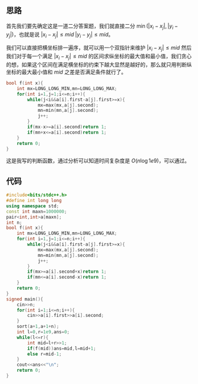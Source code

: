 ## 思路
首先我们要先确定这是一道二分答案题，我们就直接二分 $\min(|x_i-x_j|,|y_i-y_j|)$，也就是说 $|x_i-x_j|\le mid\;|y_i-y_j|\le mid$。

我们可以直接把横坐标排一遍序，就可以用一个双指针来维护 $|x_i-x_j|\le mid$ 然后我们对于每一个满足 $|x_i-x_j|\le mid$ 的区间求纵坐标的最大值和最小值，我们贪心的想，如果这个区间在满足横坐标的约束下越大显然是越好的，那么就只用判断纵坐标的最大最小值和 $mid$ 之差是否满足条件就行了。

```cpp
bool f(int x){
	int mx=LONG_LONG_MIN,mn=LONG_LONG_MAX;
	for(int i=1,j=1;i<=n;i++){
		while(j<i&&a[i].first-a[j].first>=x){
			mx=max(mx,a[j].second);
			mn=min(mn,a[j].second);
			j++;
		}
		if(mx-x>=a[i].second)return 1;
		if(mn+x<=a[i].second)return 1;
	}
	return 0;
}
```

这是我写的判断函数，通过分析可以知道时间复杂度是 $O(n\log 1e9)$，可以通过。

## 代码
```cpp
#include<bits/stdc++.h>
#define int long long
using namespace std;
const int maxn=1000000;
pair<int,int>a[maxn];
int n;
bool f(int x){
	int mx=LONG_LONG_MIN,mn=LONG_LONG_MAX;
	for(int i=1,j=1;i<=n;i++){
		while(j<i&&a[i].first-a[j].first>=x){
			mx=max(mx,a[j].second);
			mn=min(mn,a[j].second);
			j++;
		}
		if(mx>=a[i].second+x)return 1;
		if(mn<=a[i].second-x)return 1;
	}
	return 0;
}
signed main(){
	cin>>n;
	for(int i=1;i<=n;i++){
		cin>>a[i].first>>a[i].second;
	}
	sort(a+1,a+1+n);
	int l=0,r=1e9,ans=0;
	while(l<=r){
		int mid=l+r>>1;
		if(f(mid))ans=mid,l=mid+1;
		else r=mid-1;
	}
	cout<<ans<<"\n";
	return 0;
}
```